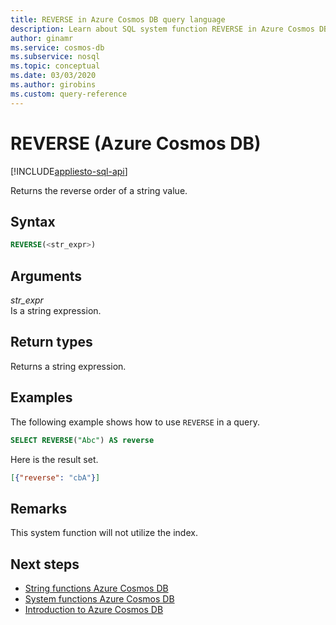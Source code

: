 ```yaml
---
title: REVERSE in Azure Cosmos DB query language
description: Learn about SQL system function REVERSE in Azure Cosmos DB.
author: ginamr
ms.service: cosmos-db
ms.subservice: nosql
ms.topic: conceptual
ms.date: 03/03/2020
ms.author: girobins
ms.custom: query-reference
---
```

# REVERSE (Azure Cosmos DB)
[!INCLUDE[appliesto-sql-api](../includes/appliesto-sql-api.md)]

 Returns the reverse order of a string value.  
  
## Syntax
  
```sql
REVERSE(<str_expr>)  
```  
  
## Arguments
  
*str_expr*  
   Is a string expression.  
  
## Return types
  
  Returns a string expression.  
  
## Examples
  
  The following example shows how to use `REVERSE` in a query.  
  
```sql
SELECT REVERSE("Abc") AS reverse  
```  
  
 Here is the result set.  
  
```json
[{"reverse": "cbA"}]  
```  

## Remarks

This system function will not utilize the index.

## Next steps

- [String functions Azure Cosmos DB](sql-query-string-functions.md)
- [System functions Azure Cosmos DB](sql-query-system-functions.md)
- [Introduction to Azure Cosmos DB](../introduction.md)
